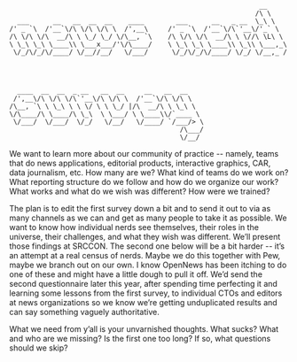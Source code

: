 ```
                                                               __
                                                              /\ \
  ___      __   __  __  __    ____        ___      __   _ __  \_\ \
/' _ `\  /'__`\/\ \/\ \/\ \  /',__\     /' _ `\  /'__`\/\`'__\/'_` \
/\ \/\ \/\  __/\ \ \_/ \_/ \/\__, `\    /\ \/\ \/\  __/\ \ \//\ \L\ \
\ \_\ \_\ \____\\ \___x___/'\/\____/    \ \_\ \_\ \____\\ \_\\ \___,_\
 \/_/\/_/\/____/ \/__//__/   \/___/      \/_/\/_/\/____/ \/_/ \/__,_ /




  ____  __  __  _ __   __  __     __   __  __
 /',__\/\ \/\ \/\`'__\/\ \/\ \  /'__`\/\ \/\ \
/\__, `\ \ \_\ \ \ \/ \ \ \_/ |/\  __/\ \ \_\ \
\/\____/\ \____/\ \_\  \ \___/ \ \____\\/`____ \
 \/___/  \/___/  \/_/   \/__/   \/____/ `/___/> \
                                           /\___/
                                           \/__/
```

We want to learn more about our community of practice -- namely, teams that do news applications, editorial products, interactive graphics, CAR, data journalism, etc. How many are we? What kind of teams do we work on? What reporting structure do we follow and how do we organize our work? What works and what do we wish was different? How were we trained?

The plan is to edit the first survey down a bit and to send it out to via as many channels as we can and get as many people to take it as possible. We want to know how individual nerds see themselves, their roles in the universe, their challenges, and what they wish was different. We’ll present those findings at SRCCON. The second one below will be a bit harder -- it’s an attempt at a real census of nerds. Maybe we do this together with Pew, maybe we branch out on our own. I know OpenNews has been itching to do one of these and might have a little dough to pull it off. We’d send the second questionnaire later this year, after spending time perfecting it and learning some lessons from the first survey, to individual CTOs and editors at news organizations so we know we’re getting unduplicated results and can say something vaguely authoritative.

What we need from y’all is your unvarnished thoughts. What sucks? What and who are we missing? Is the first one too long? If so, what questions should we skip?